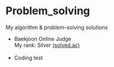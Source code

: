 # Problem_solving
My algorithm &amp; problem-solving solutions

<ul>
<li> Baekjoon Online Judge
  <br> My rank: Silver <a href="https://solved.ac/profile/yunjh0420"> (solved.ac)</a></li><br>
  <li> Coding test </li>

</ul>
